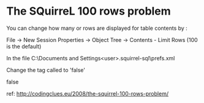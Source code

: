 The SQuirreL 100 rows problem
===
You can change how many or rows are displayed for table contents by :<br />

File -> New Session Properties -> Object Tree -> Contents - Limit Rows (100 is the default)

In the file C:\Documents and Settings\<user>\.squirrel-sql\prefs.xml 

Change the tag called <sqllimitrows> to 'false'

<sqllimitrows>false</sqllimitrows>

ref: http://codingclues.eu/2008/the-squirrel-100-rows-problem/

